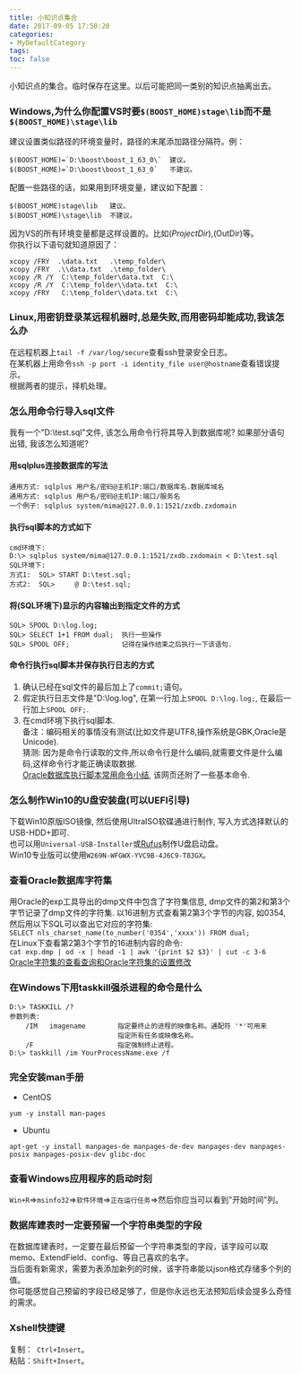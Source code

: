 ```yaml
---
title: 小知识点集合
date: 2017-09-05 17:50:20
categories:
- MyDefaultCategory
tags:
toc: false
---
```


小知识点的集合。临时保存在这里。以后可能把同一类别的知识点抽离出去。

<!-- more -->

### Windows,为什么你配置VS时要`$(BOOST_HOME)stage\lib`而不是`$(BOOST_HOME)\stage\lib`  
建议设置类似路径的环境变量时，路径的末尾添加路径分隔符。例：  
```
$(BOOST_HOME)=`D:\boost\boost_1_63_0\`  建议。
$(BOOST_HOME)=`D:\boost\boost_1_63_0`   不建议。
```
配置一些路径的话，如果用到环境变量，建议如下配置：  
```
$(BOOST_HOME)stage\lib   建议。
$(BOOST_HOME)\stage\lib  不建议。
```
因为VS的所有环境变量都是这样设置的。比如$(ProjectDir),$(OutDir)等。  
你执行以下语句就知道原因了：  
```
xcopy /FRY  .\data.txt   .\temp_folder\
xcopy /FRY  .\\data.txt  .\temp_folder\
xcopy /R /Y  C:\temp_folder\data.txt  C:\
xcopy /R /Y  C:\temp_folder\\data.txt  C:\
xcopy /FRY   C:\temp_folder\\data.txt  C:\
```

### Linux,用密钥登录某远程机器时,总是失败,而用密码却能成功,我该怎么办  
在远程机器上`tail -f /var/log/secure`查看ssh登录安全日志。  
在某机器上用命令`ssh -p port -i identity_file user@hostname`查看错误提示。  
根据两者的提示，择机处理。  

### 怎么用命令行导入sql文件  
我有一个"D:\test.sql"文件, 该怎么用命令行将其导入到数据库呢? 如果部分语句出错, 我该怎么知道呢?  

#### 用sqlplus连接数据库的写法  
```
通用方式: sqlplus 用户名/密码@主机IP:端口/数据库名.数据库域名
通用方式: sqlplus 用户名/密码@主机IP:端口/服务名
一个例子: sqlplus system/mima@127.0.0.1:1521/zxdb.zxdomain
```
#### 执行sql脚本的方式如下  
```
cmd环境下:
D:\> sqlplus system/mima@127.0.0.1:1521/zxdb.zxdomain < D:\test.sql
SQL环境下:
方式1:  SQL> START D:\test.sql;    
方式2:  SQL>     @ D:\test.sql;
```
#### 将(SQL环境下)显示的内容输出到指定文件的方式  
```
SQL> SPOOL D:\log.log;  
SQL> SELECT 1+1 FROM dual;  执行一些操作
SQL> SPOOL OFF;             记得在操作结束之后执行一下该语句.
```
#### 命令行执行sql脚本并保存执行日志的方式  
1. 确认已经在sql文件的最后加上了`commit;`语句。  
2. 假定执行日志文件是"D:\log.log", 在第一行加上`SPOOL D:\log.log;`, 在最后一行加上`SPOOL OFF;`.  
3. 在cmd环境下执行sql脚本.  
备注：编码相关的事情没有测试(比如文件是UTF8,操作系统是GBK,Oracle是Unicode).  
猜测: 因为是命令行读取的文件,所以命令行是什么编码,就需要文件是什么编码,这样命令行才能正确读取数据.  
[Oracle数据库执行脚本常用命令小结](http://www.jb51.net/article/76786.htm), 该网页还附了一些基本命令.  

### 怎么制作Win10的U盘安装盘(可以UEFI引导)  
下载Win10原版ISO镜像, 然后使用UltraISO软碟通进行制作, 写入方式选择默认的USB-HDD+即可.  
也可以用`Universal-USB-Installer`或[Rufus](http://rufus.ie/)制作U盘启动盘。  
Win10专业版可以使用`W269N-WFGWX-YVC9B-4J6C9-T83GX`。  

### 查看Oracle数据库字符集  
用Oracle的exp工具导出的dmp文件中包含了字符集信息, dmp文件的第2和第3个字节记录了dmp文件的字符集. 以16进制方式查看第2第3个字节的内容, 如0354, 然后用以下SQL可以查出它对应的字符集:  
`SELECT nls_charset_name(to_number('0354','xxxx')) FROM dual;`  
在Linux下查看第2第3个字节的16进制内容的命令:  
`cat exp.dmp | od -x | head -1 | awk '{print $2 $3}' | cut -c 3-6`  
[Oracle字符集的查看查询和Oracle字符集的设置修改](http://www.linuxidc.com/Linux/2011-11/47383.htm)  

### 在Windows下用taskkill强杀进程的命令是什么  
```
D:\> TASKKILL /?
参数列表:
    /IM   imagename        指定要终止的进程的映像名称。通配符 '*'可用来
                           指定所有任务或映像名称。
    /F                     指定强制终止进程。
D:\> taskkill /im YourProcessName.exe /f
```

### 完全安装man手册  
* CentOS  
```
yum -y install man-pages
```
* Ubuntu  
```
apt-get -y install manpages-de manpages-de-dev manpages-dev manpages-posix manpages-posix-dev glibc-doc
```

### 查看Windows应用程序的启动时刻  
`Win+R`=>`msinfo32`=>`软件环境`=>`正在运行任务`=>然后你应当可以看到"开始时间"列。  

### 数据库建表时一定要预留一个字符串类型的字段  
在数据库建表时，一定要在最后预留一个字符串类型的字段，该字段可以取memo、ExtendField、config、等自己喜欢的名字。  
当后面有新需求，需要为表添加新列的时候，该字符串能以json格式存储多个列的值。  
你可能感觉自己预留的字段已经足够了，但是你永远也无法预知后续会提多么奇怪的需求。  

### Xshell快捷键
复制：` Ctrl+Insert`。  
粘贴：`Shift+Insert`。  
